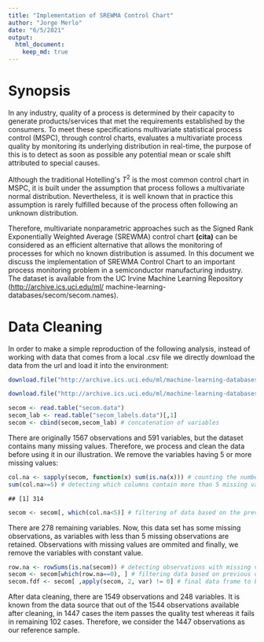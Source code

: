 ```yaml
---
title: "Implementation of SREWMA Control Chart"
author: "Jorge Merlo"
date: "6/5/2021"
output: 
  html_document:
    keep_md: true
---
```




# Synopsis

In any industry, quality of a process is determined by their capacity to generate products/services that met the requirements established by the consumers. To meet these specifications multivariate statistical process control (MSPC), through control charts, evaluates a multivariate process quality by monitoring its underlying distribution in real-time, the purpose of this is to detect as soon as possible any potential mean or scale shift attributed to special causes.

Although the traditional Hotelling's $T^2$ is the most common control chart in MSPC, it is built under the assumption that process follows a multivariate normal distribution. Nevertheless, it is well known that in practice this assumption is rarely fulfilled because of the process often following an unknown distribution.

Therefore, multivariate nonparametric approaches such as the Signed Rank Exponentially Weighted Average (SREWMA) control chart **(cita)** can be considered as an efficient alternative that allows the monitoring of processes for which no known distribution is assumed. In this document we discuss the implementation of SREWMA Control Chart to an important process monitoring problem in a semiconductor manufacturing industry. The dataset is available from the UC Irvine Machine Learning Repository (http://archive.ics.uci.edu/ml/
machine-learning-databases/secom/secom.names).

# Data Cleaning

In order to make a simple reproduction of the following analysis, instead of working with data that comes from a local .csv file we directly download the data from the url and load it into the environment:


```r
download.file("http://archive.ics.uci.edu/ml/machine-learning-databases/secom/secom.data", destfile = "secom.data") # explanatory variables

download.file("http://archive.ics.uci.edu/ml/machine-learning-databases/secom/secom_labels.data", destfile  <- "secom_labels.data") # output

secom <- read.table("secom.data")
secom_lab <- read.table("secom_labels.data")[,1]
secom <- cbind(secom,secom_lab) # concatenation of variables
```

There are originally 1567 observations and 591 variables, but the dataset contains many missing values. Therefore, we process and clean the data before using it in our illustration. We remove the variables having 5 or more missing values:


```r
col.na <- sapply(secom, function(x) sum(is.na(x))) # counting the number of NA's in each variable
sum(col.na>=5) # detecting which columns contain more than 5 missing values
```

```
## [1] 314
```

```r
secom <- secom[, which(col.na<5)] # filtering of data based on the previous condition
```

There are 278 remaining variables. Now, this data set has some missing observations, as variables with less than 5 missing observations are retained. Observations with missing values are ommited and finally, we remove the variables with constant value.


```r
row.na <- rowSums(is.na(secom)) # detecting observations with missing values
secom <- secom[which(row.na==0), ] # filtering data based on previous condition
secom.fdf <- secom[ ,apply(secom, 2, var) != 0] # final data frame to be analyzed (variables with constant value are removed)
```

After data cleaning, there are 1549 observations and 248 variables. It is known from the data source
that out of the 1544 observations available after cleaning, in 1447 cases the item passes the quality test whereas it fails in remaining 102 cases. Therefore, we consider the 1447 observations as our reference sample.
